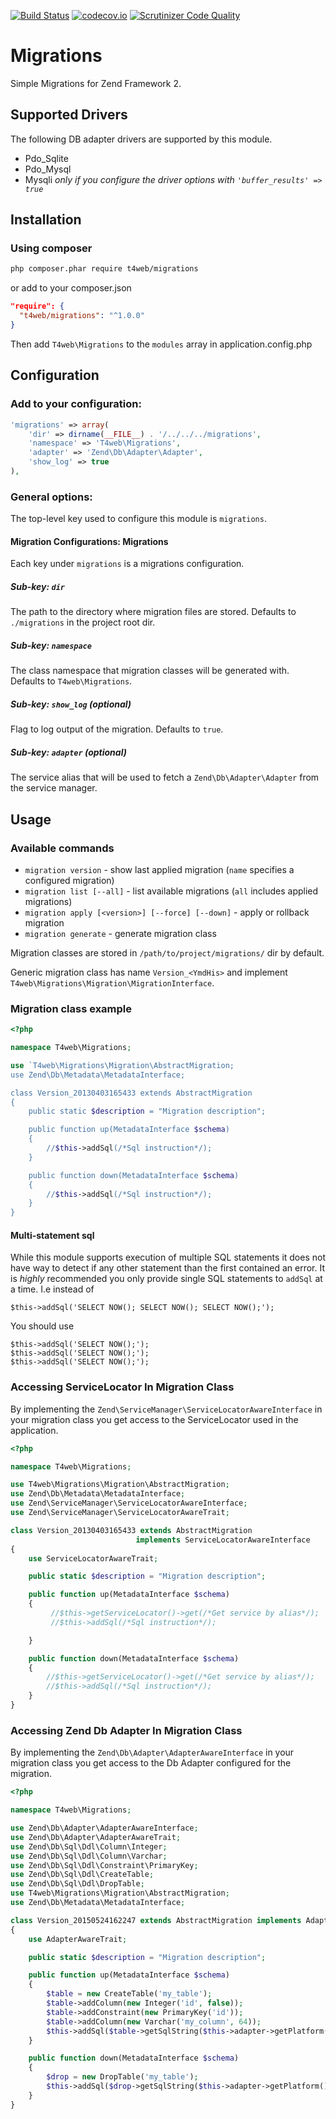 [![Build Status](https://travis-ci.org/t4web/Migrations.svg?branch=master)](https://travis-ci.org/t4web/Migrations)
[![codecov.io](http://codecov.io/github/t4web/Migrations/coverage.svg?branch=master)](http://codecov.io/github/t4web/Migrations?branch=master)
[![Scrutinizer Code Quality](https://scrutinizer-ci.com/g/t4web/Migrations/badges/quality-score.png?b=master)](https://scrutinizer-ci.com/g/t4web/Migrations/?branch=master)

# Migrations

Simple Migrations for Zend Framework 2.

## Supported Drivers
The following DB adapter drivers are supported by this module.

  * Pdo_Sqlite
  * Pdo_Mysql
  * Mysqli _only if you configure the driver options with `'buffer_results' => true`_


## Installation

### Using composer

```sh
php composer.phar require t4web/migrations
```

or add to your composer.json
```json
"require": {
  "t4web/migrations": "^1.0.0"
}
```

Then add `T4web\Migrations` to the `modules` array in application.config.php


## Configuration

### Add to your configuration:

```php
'migrations' => array(
    'dir' => dirname(__FILE__) . '/../../../migrations',
    'namespace' => 'T4web\Migrations',    
    'adapter' => 'Zend\Db\Adapter\Adapter',
    'show_log' => true
),
```
  
### General options: 

The top-level key used to configure this module is `migrations`. 

#### Migration Configurations: Migrations

Each key under `migrations` is a migrations configuration.

##### Sub-key: `dir`

The path to the directory where migration files are stored. Defaults to `./migrations` in the project root dir.

##### Sub-key: `namespace` 

The class namespace that migration classes will be generated with. Defaults to `T4web\Migrations`.

##### Sub-key: `show_log` (optional)

Flag to log output of the migration. Defaults to `true`.

##### Sub-key: `adapter` (optional)

The service alias that will be used to fetch a `Zend\Db\Adapter\Adapter` from the service manager.


## Usage

### Available commands

* `migration version` - show last applied migration (`name` specifies a configured migration)
* `migration list [--all]` - list available migrations (`all` includes applied migrations)
* `migration apply [<version>] [--force] [--down]` - apply or rollback migration
* `migration generate` - generate migration class

Migration classes are stored in `/path/to/project/migrations/` dir by default.

Generic migration class has name `Version_<YmdHis>` and implement `T4web\Migrations\Migration\MigrationInterface`.

### Migration class example

```php
<?php

namespace T4web\Migrations;

use `T4web\Migrations\Migration\AbstractMigration;
use Zend\Db\Metadata\MetadataInterface;

class Version_20130403165433 extends AbstractMigration
{
    public static $description = "Migration description";

    public function up(MetadataInterface $schema)
    {
        //$this->addSql(/*Sql instruction*/);
    }

    public function down(MetadataInterface $schema)
    {
        //$this->addSql(/*Sql instruction*/);
    }
}
```

#### Multi-statement sql
While this module supports execution of multiple SQL statements it does not have way to detect if any other statement than the first contained an error. It is *highly* recommended you only provide single SQL statements to `addSql` at a time.
I.e instead of

```
$this->addSql('SELECT NOW(); SELECT NOW(); SELECT NOW();');
```

You should use

```
$this->addSql('SELECT NOW();');
$this->addSql('SELECT NOW();');
$this->addSql('SELECT NOW();');
```

### Accessing ServiceLocator In Migration Class

By implementing the `Zend\ServiceManager\ServiceLocatorAwareInterface` in your migration class you get access to the
ServiceLocator used in the application.

```php
<?php

namespace T4web\Migrations;

use T4web\Migrations\Migration\AbstractMigration;
use Zend\Db\Metadata\MetadataInterface;
use Zend\ServiceManager\ServiceLocatorAwareInterface;
use Zend\ServiceManager\ServiceLocatorAwareTrait;

class Version_20130403165433 extends AbstractMigration
                            implements ServiceLocatorAwareInterface
{
    use ServiceLocatorAwareTrait;

    public static $description = "Migration description";

    public function up(MetadataInterface $schema)
    {
         //$this->getServiceLocator()->get(/*Get service by alias*/);
         //$this->addSql(/*Sql instruction*/);

    }

    public function down(MetadataInterface $schema)
    {
        //$this->getServiceLocator()->get(/*Get service by alias*/);
        //$this->addSql(/*Sql instruction*/);
    }
}
```

### Accessing Zend Db Adapter In Migration Class

By implementing the `Zend\Db\Adapter\AdapterAwareInterface` in your migration class you get access to the
Db Adapter configured for the migration.

```php
<?php

namespace T4web\Migrations;

use Zend\Db\Adapter\AdapterAwareInterface;
use Zend\Db\Adapter\AdapterAwareTrait;
use Zend\Db\Sql\Ddl\Column\Integer;
use Zend\Db\Sql\Ddl\Column\Varchar;
use Zend\Db\Sql\Ddl\Constraint\PrimaryKey;
use Zend\Db\Sql\Ddl\CreateTable;
use Zend\Db\Sql\Ddl\DropTable;
use T4web\Migrations\Migration\AbstractMigration;
use Zend\Db\Metadata\MetadataInterface;

class Version_20150524162247 extends AbstractMigration implements AdapterAwareInterface
{
    use AdapterAwareTrait;

    public static $description = "Migration description";

    public function up(MetadataInterface $schema)
    {
        $table = new CreateTable('my_table');
        $table->addColumn(new Integer('id', false));
        $table->addConstraint(new PrimaryKey('id'));
        $table->addColumn(new Varchar('my_column', 64));
        $this->addSql($table->getSqlString($this->adapter->getPlatform()));
    }

    public function down(MetadataInterface $schema)
    {
        $drop = new DropTable('my_table');
        $this->addSql($drop->getSqlString($this->adapter->getPlatform()));
    }
}
```
